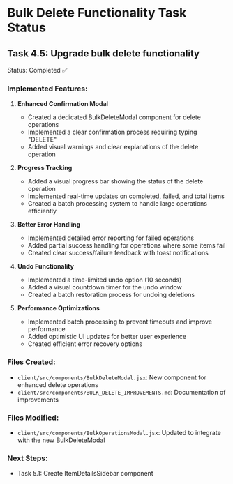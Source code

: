 # Bulk Delete Functionality Task Status

## Task 4.5: Upgrade bulk delete functionality

Status: Completed ✅

### Implemented Features:

1. **Enhanced Confirmation Modal**

   - Created a dedicated BulkDeleteModal component for delete operations
   - Implemented a clear confirmation process requiring typing "DELETE"
   - Added visual warnings and clear explanations of the delete operation

2. **Progress Tracking**

   - Added a visual progress bar showing the status of the delete operation
   - Implemented real-time updates on completed, failed, and total items
   - Created a batch processing system to handle large operations efficiently

3. **Better Error Handling**

   - Implemented detailed error reporting for failed operations
   - Added partial success handling for operations where some items fail
   - Created clear success/failure feedback with toast notifications

4. **Undo Functionality**

   - Implemented a time-limited undo option (10 seconds)
   - Added a visual countdown timer for the undo window
   - Created a batch restoration process for undoing deletions

5. **Performance Optimizations**
   - Implemented batch processing to prevent timeouts and improve performance
   - Added optimistic UI updates for better user experience
   - Created efficient error recovery options

### Files Created:

- `client/src/components/BulkDeleteModal.jsx`: New component for enhanced delete operations
- `client/src/components/BULK_DELETE_IMPROVEMENTS.md`: Documentation of improvements

### Files Modified:

- `client/src/components/BulkOperationsModal.jsx`: Updated to integrate with the new BulkDeleteModal

### Next Steps:

- Task 5.1: Create ItemDetailsSidebar component
